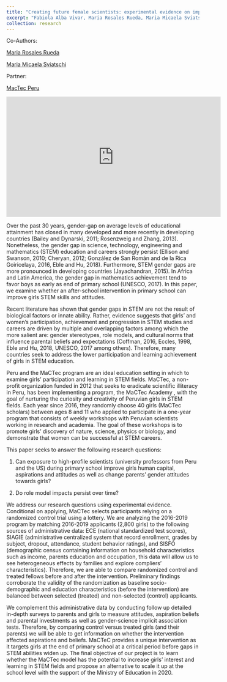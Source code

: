 ```yaml
---
title: "Creating future female scientists: experimental evidence on improving STEM skills and attitudes in Peru"
excerpt: "Fabiola Alba Vivar, Maria Rosales Rueda, Maria Micaela Sviatschi"
collection: research
---
```

Co-Authors:

[Maria Rosales Rueda](http://www.mariafrosales.com)
 
[Maria Micaela Sviatschi](http://www.micaelasviatschi.com/)
 
 Partner:

[MacTec Peru](https://www.mactecperu.com/)

   <iframe width="560" height="315"
src="https://www.youtube.com/watch?v=Xo-yQH2w1oU" 
frameborder="0" 
allow="accelerometer; autoplay; encrypted-media; gyroscope; picture-in-picture" 
allowfullscreen></iframe>

Over the past 30 years, gender-gap on average levels of educational attainment has closed in many developed and more recently in developing countries (Bailey and Dynarski, 2011; Rosenzweig and Zhang, 2013). Nonetheless, the gender gap in science, technology, engineering and mathematics (STEM) education and careers strongly persist (Ellison and Swanson, 2010; Cheryan, 2012; González de San Román and de la Rica Goiricelaya, 2016, Eble and Hu, 2018). Furthermore, STEM gender gaps are more pronounced in developing countries (Jayachandran, 2015). In Africa and Latin America, the gender gap in mathematics achievement tend to favor boys as early as end of primary school (UNESCO, 2017). In this paper, we examine whether an after-school intervention in primary school can improve girls STEM skills and attitudes. 

Recent literature has shown that gender gaps in STEM are not the result of biological factors or innate ability. Rather, evidence suggests that girls’ and women’s participation, achievement and progression in STEM studies and careers are driven by multiple and overlapping factors among which the more salient are: gender stereotypes, role models, and cultural norms that influence parental beliefs and expectations (Coffman, 2016, Eccles, 1998, Eble and Hu, 2018, UNESCO, 2017 among others). Therefore, many countries seek to address the lower participation and learning achievement of girls in STEM education. 

Peru and the MaCTec program are an ideal education setting in which to examine girls’ participation and learning in STEM fields. MaCTec, a non-profit organization funded in 2012 that seeks to eradicate scientific illiteracy in Peru, has been implementing a program, the MaCTec Academy , with the goal of nurturing the curiosity and creativity of Peruvian girls in STEM fields. Each year since 2016, they randomly choose 40 girls (MaCTec scholars) between ages 8 and 11 who applied to participate in a one-year program that consists of weekly workshops with Peruvian scientists working in research and academia. The goal of these workshops is to promote girls’ discovery of nature, science, physics or biology, and demonstrate that women can be successful at STEM careers. 

This paper seeks to answer the following research questions:

1) Can exposure to high-profile scientists (university professors from Peru and the US) during primary school improve girls human capital, aspirations and attitudes as well as change parents’ gender attitudes towards girls? 

2) Do role model impacts persist over time?

We address our research questions using experimental evidence. Conditional on applying, MaCTec selects participants relying on a randomized control trial using a lottery. We are analyzing the 2016-2019 program by matching 2016-2019 applicants (2,800 girls) to the following sources of administrative data: ECE (national standardized test scores), SIAGIE (administrative centralized system that record enrollment, grades by subject, dropout, attendance, student behavior ratings), and SISFO (demographic census containing information on household characteristics such as income, parents education and occupation, this data will allow us to see heterogeneous effects by families and explore compliers’ characteristics). Therefore, we are able to compare randomized control and treated fellows before and after the intervention. Preliminary findings corroborate the validity of the randomization as baseline socio-demographic and education characteristics (before the intervention) are balanced between selected (treated) and non-selected (control) applicants.

We complement this administrative data by conducting follow up detailed in-depth surveys to parents and girls to measure attitudes, aspiration beliefs and parental investments as well as gender-science implicit association tests. Therefore, by comparing control versus treated girls (and their parents) we will be able to get information on whether the intervention affected aspirations and beliefs. MaCTeC provides a unique intervention as it targets girls at the end of primary school at a critical period before gaps in STEM abilities widen up. The final objective of our project is to learn whether the MaCTec model has the potential to increase girls’ interest and learning in STEM fields and propose an alternative to scale it up at the school level with the support of the Ministry of Education in 2020.
 
